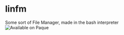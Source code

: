 # linfm
Some sort of File Manager, made in the bash interpreter
![Available on Paque](https://media.discordapp.net/attachments/655093392187064360/994649858810052668/InstallOnPaque.png)
